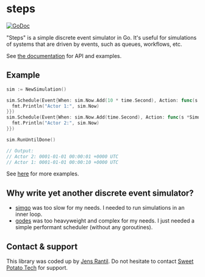 # steps
[![GoDoc](https://godoc.org/github.com/JensRantil/steps?status.svg)](https://pkg.go.dev/github.com/JensRantil/steps)

"Steps" is a simple discrete event simulator in Go. It's useful for simulations of systems that are driven by events, such as queues, workflows, etc.

See [the documentation](https://pkg.go.dev/github.com/JensRantil/steps) for API and examples.

## Example

```go
sim := NewSimulation()

sim.Schedule(Event{When: sim.Now.Add(10 * time.Second), Action: func(s *Simulation) {
  fmt.Println("Actor 1:", sim.Now)
}})
sim.Schedule(Event{When: sim.Now.Add(time.Second), Action: func(s *Simulation) {
  fmt.Println("Actor 2:", sim.Now)
}})

sim.RunUntilDone()

// Output:
// Actor 2: 0001-01-01 00:00:01 +0000 UTC
// Actor 1: 0001-01-01 00:00:10 +0000 UTC
```

See [here](https://pkg.go.dev/github.com/JensRantil/steps#pkg-examples) for more examples.

## Why write yet another discrete event simulator?

 * [simgo](https://github.com/fschuetz04/simgo) was too slow for my needs. I needed to run simulations in an inner loop.
 * [godes](https://github.com/agoussia/godes) was too heavyweight and complex for my needs. I just needed a simple performant scheduler (without any goroutines).

## Contact & support

This library was coded up by [Jens Rantil](https://jensrantil.github.io). Do not hesitate to contact [Sweet Potato Tech](https://jensrantil.github.io/pages/services/) for support.